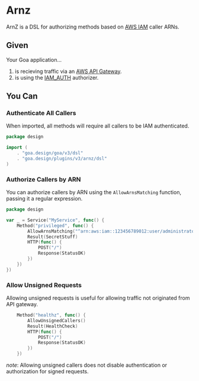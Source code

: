 # Arnz

ArnZ is a DSL for authorizing methods based on [AWS IAM](https://aws.amazon.com/iam/) caller ARNs.

## Given

Your Goa application...
1. is recieving traffic via an [AWS API Gateway](https://docs.aws.amazon.com/apigateway/latest/developerguide/http-api.html).
1. is using the [IAM_AUTH](https://docs.aws.amazon.com/apigateway/latest/developerguide/http-api-access-control-iam.html) authorizer.

## You Can

### Authenticate All Callers

When imported, all methods will require all callers to be IAM authenticated.

```go
package design

import (
	. "goa.design/goa/v3/dsl"
	. "goa.design/plugins/v3/arnz/dsl"
)
```

### Authorize Callers by ARN

You can authorize callers by ARN using the `AllowArnsMatching` function, passing it a regular expression. 

```go
package design

var _ = Service("MyService", func() {
	Method("privileged", func() {
		AllowArnsMatching("^arn:aws:iam::123456789012:user/administrator$")
		Result(SecretStuff)
		HTTP(func() {
			POST("/")
			Response(StatusOK)
		})
	})
})
```

### Allow Unsigned Requests

Allowing unsigned requests is useful for allowing traffic not originated from API gateway. 

```go
    Method("healthz", func() {
        AllowUnsignedCallers()
        Result(HealthCheck)
        HTTP(func() {
            POST("/")
            Response(StatusOK)
        })
    })
```

_note_: Allowing unsigned callers does not disable authentication or authorization for signed requests.
